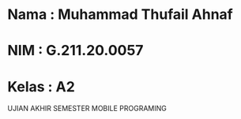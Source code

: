 # Nama : Muhammad Thufail Ahnaf

# NIM : G.211.20.0057

# Kelas : A2

UJIAN AKHIR SEMESTER MOBILE PROGRAMING